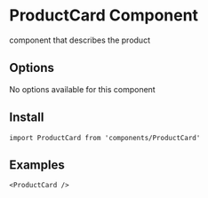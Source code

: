 # ProductCard Component
component that describes the product

## Options
No options available for this component

## Install
```
import ProductCard from 'components/ProductCard'
```

## Examples
```
<ProductCard />
```